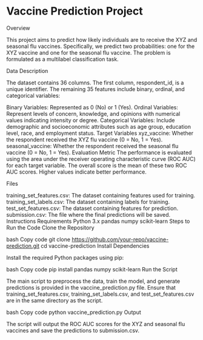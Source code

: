 # Vaccine Prediction Project

Overview

This project aims to predict how likely individuals are to receive the XYZ and seasonal flu vaccines. Specifically, we predict two probabilities: one for the XYZ vaccine and one for the seasonal flu vaccine. The problem is formulated as a multilabel classification task.

Data Description

The dataset contains 36 columns. The first column, respondent_id, is a unique identifier. The remaining 35 features include binary, ordinal, and categorical variables:

Binary Variables: Represented as 0 (No) or 1 (Yes).
Ordinal Variables: Represent levels of concern, knowledge, and opinions with numerical values indicating intensity or degree.
Categorical Variables: Include demographic and socioeconomic attributes such as age group, education level, race, and employment status.
Target Variables
xyz_vaccine: Whether the respondent received the XYZ flu vaccine (0 = No, 1 = Yes).
seasonal_vaccine: Whether the respondent received the seasonal flu vaccine (0 = No, 1 = Yes).
Evaluation Metric
The performance is evaluated using the area under the receiver operating characteristic curve (ROC AUC) for each target variable. The overall score is the mean of these two ROC AUC scores. Higher values indicate better performance.

Files

training_set_features.csv: The dataset containing features used for training.
training_set_labels.csv: The dataset containing labels for training.
test_set_features.csv: The dataset containing features for prediction.
submission.csv: The file where the final predictions will be saved.
Instructions
Requirements
Python 3.x
pandas
numpy
scikit-learn
Steps to Run the Code
Clone the Repository

bash
Copy code
git clone https://github.com/your-repo/vaccine-prediction.git
cd vaccine-prediction
Install Dependencies

Install the required Python packages using pip:

bash
Copy code
pip install pandas numpy scikit-learn
Run the Script

The main script to preprocess the data, train the model, and generate predictions is provided in the vaccine_prediction.py file. Ensure that training_set_features.csv, training_set_labels.csv, and test_set_features.csv are in the same directory as the script.

bash
Copy code
python vaccine_prediction.py
Output

The script will output the ROC AUC scores for the XYZ and seasonal flu vaccines and save the predictions to submission.csv.
